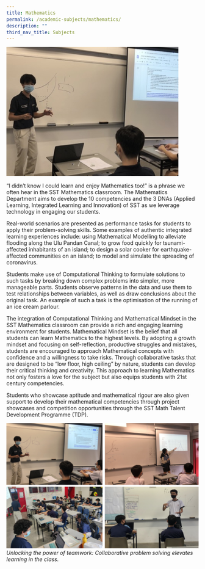 ```yaml
---
title: Mathematics
permalink: /academic-subjects/mathematics/
description: ""
third_nav_title: Subjects
---
```

![](/images/Curriculum/IP%20-%20Math%20Cover.jpeg)

“I didn’t know I could learn and enjoy Mathematics too!” is a phrase we often hear in the SST Mathematics classroom. The Mathematics Department aims to develop the 10 competencies and the 3 DNAs (Applied Learning, Integrated Learning and Innovation) of SST as we leverage technology in engaging our students.

Real-world scenarios are presented as performance tasks for students to apply their problem-solving skills. Some examples of authentic integrated learning experiences include:
using Mathematical Modelling to alleviate flooding along the Ulu Pandan Canal;
to grow food quickly for tsunami-affected inhabitants of an island;
to design a solar cooker for earthquake-affected communities on an island;
to model and simulate the spreading of coronavirus.

Students make use of Computational Thinking to formulate solutions to such tasks by breaking down complex problems into simpler, more manageable parts. Students observe patterns in the data and use them to test relationships between variables, as well as draw conclusions about the original task. An example of such a task is the optimisation of the running of an ice cream parlour.


The integration of Computational Thinking and Mathematical Mindset in the SST Mathematics classroom can provide a rich and engaging learning environment for students. Mathematical Mindset is the belief that all students can learn Mathematics to the highest levels. By adopting a growth mindset and focusing on self-reflection, productive struggles and mistakes, students are encouraged to approach Mathematical concepts with confidence and a willingness to take risks. Through collaborative tasks that are designed to be “low floor, high ceiling” by nature, students can develop their critical thinking and creativity. This approach to learning Mathematics not only fosters a love for the subject but also equips students with 21st century competencies.

Students who showcase aptitude and mathematical rigour are also given support to develop their mathematical competencies through project showcases and competition opportunities through the SST Math Talent Development Programme (TDP).

![](/images/Curriculum/Maths%2001.png)
*Unlocking the power of teamwork:  Collaborative problem solving elevates learning in the class.*